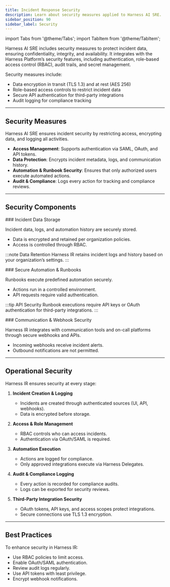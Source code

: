 ```yaml
---
title: Incident Response Security
description: Learn about security measures applied to Harness AI SRE.
sidebar_position: 90
sidebar_label: Security
---
```


import Tabs from '@theme/Tabs';
import TabItem from '@theme/TabItem';

Harness AI SRE includes security measures to protect incident data, ensuring confidentiality, integrity, and availability. It integrates with the Harness Platform’s security features, including authentication, role-based access control (RBAC), audit trails, and secret management. 

Security measures include:

- Data encryption in transit (TLS 1.3) and at rest (AES 256)
- Role-based access controls to restrict incident data
- Secure API authentication for third-party integrations
- Audit logging for compliance tracking

---

## Security Measures

Harness AI SRE ensures incident security by restricting access, encrypting data, and logging all activities.

- **Access Management**: Supports authentication via SAML, OAuth, and API tokens.
- **Data Protection**: Encrypts incident metadata, logs, and communication history.
- **Automation & Runbook Security**: Ensures that only authorized users execute automated actions.
- **Audit & Compliance**: Logs every action for tracking and compliance reviews.

---

## Security Components

<Tabs>
<TabItem value="Incident Data Storage">
<div style={{ display: "none" }}>
### Incident Data Storage
</div>

Incident data, logs, and automation history are securely stored.

- Data is encrypted and retained per organization policies.
- Access is controlled through RBAC.

:::note Data Retention
Harness IR retains incident logs and history based on your organization’s settings.
:::

</TabItem>
<TabItem value="Secure Automation & Runbooks">
<div style={{ display: "none" }}>
### Secure Automation & Runbooks
</div>

Runbooks execute predefined automation securely.

- Actions run in a controlled environment.
- API requests require valid authentication.

:::tip API Security
Runbook executions require API keys or OAuth authentication for third-party integrations.
:::

</TabItem>
<TabItem value="Communication & Webhook Security">
<div style={{ display: "none" }}>
### Communication & Webhook Security
</div>

Harness IR integrates with communication tools and on-call platforms through secure webhooks and APIs.

- Incoming webhooks receive incident alerts.
- Outbound notifications are not permitted.

</TabItem>
</Tabs>

---

## Operational Security

Harness IR ensures security at every stage:

1. **Incident Creation & Logging**  
   - Incidents are created through authenticated sources (UI, API, webhooks).  
   - Data is encrypted before storage.

2. **Access & Role Management**  
   - RBAC controls who can access incidents.  
   - Authentication via OAuth/SAML is required.

3. **Automation Execution**  
   - Actions are logged for compliance.  
   - Only approved integrations execute via Harness Delegates.

4. **Audit & Compliance Logging**  
   - Every action is recorded for compliance audits.  
   - Logs can be exported for security reviews.

5. **Third-Party Integration Security**  
   - OAuth tokens, API keys, and access scopes protect integrations.  
   - Secure connections use TLS 1.3 encryption.

---

## Best Practices

To enhance security in Harness IR:

- Use RBAC policies to limit access.  
- Enable OAuth/SAML authentication.  
- Review audit logs regularly.  
- Use API tokens with least privilege.  
- Encrypt webhook notifications.  
